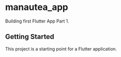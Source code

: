 # manautea_app

Building first Flutter App Part 1.

## Getting Started

This project is a starting point for a Flutter application.

